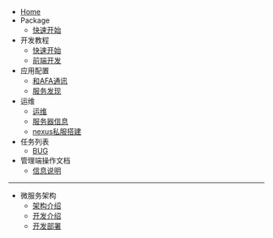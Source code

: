 * [Home](home.md)
* Package
  * [快速开始](package/guide.md)
* 开发教程
  * [快速开始](dev/guide.md)
  * [前端开发](dev/ui.md)
* 应用配置
  * [和AFA通讯](apply/clients.md)
  * [服务发现](apply/discovery.md)
* 运维
  * [运维](devops/devops.md)
  * [服务器信息](devops/server.md)
  * [nexus私服搭建](devops/nexus.md)
* 任务列表
  * [BUG](tasklist/bug.md)
* 管理端操作文档
  * [信息说明](docs/info.md)
---
* 微服务架构
  * [架构介绍](micro/introduce.md)
  * [开发介绍](micro/dev.md)
  * [开发部署](micro/deploy.md)